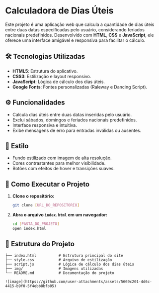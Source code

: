 # Calculadora de Dias Úteis

Este projeto é uma aplicação web que calcula a quantidade de dias úteis entre duas datas especificadas pelo usuário, considerando feriados nacionais predefinidos. Desenvolvido com **HTML**, **CSS** e **JavaScript**, ele oferece uma interface amigável e responsiva para facilitar o cálculo.

## 🛠 Tecnologias Utilizadas

- **HTML5**: Estrutura do aplicativo.
- **CSS3**: Estilização e layout responsivo.
- **JavaScript**: Lógica de cálculo dos dias úteis.
- **Google Fonts**: Fontes personalizadas (Raleway e Dancing Script).

## ⚙️ Funcionalidades

- Calcula dias úteis entre duas datas inseridas pelo usuário.
- Exclui sábados, domingos e feriados nacionais predefinidos.
- Interface responsiva e intuitiva.
- Exibe mensagens de erro para entradas inválidas ou ausentes.

## 🎨 Estilo

- Fundo estilizado com imagem de alta resolução.
- Cores contrastantes para melhor visibilidade.
- Botões com efeitos de hover e transições suaves.

## 🚀 Como Executar o Projeto

1. **Clone o repositório:**
   ```bash
   git clone [URL_DO_REPOSITORIO]
   ```

2. **Abra o arquivo `index.html` em um navegador:**
   ```bash
   cd [PASTA_DO_PROJETO]
   open index.html
   ```

## 📂 Estrutura do Projeto

```
├── index.html          # Estrutura principal do site
├── style.css           # Arquivo de estilização
├── script.js           # Lógica de cálculo dos dias úteis
├── img/                # Imagens utilizadas
└── README.md           # Documentação do projeto

![image](https://github.com/user-attachments/assets/5669c201-4d6c-4415-b9f0-5f4ebb8bfb05)


